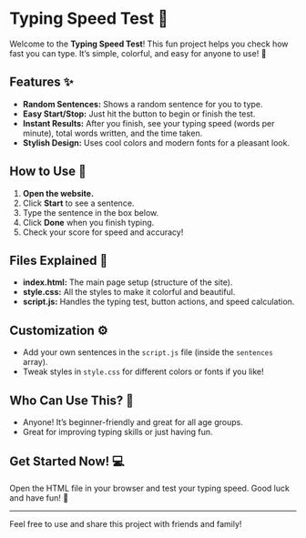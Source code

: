 # Typing Speed Test 🚀

Welcome to the **Typing Speed Test**! This fun project helps you check how fast you can type. It’s simple, colorful, and easy for anyone to use! 🎉

## Features ✨

- **Random Sentences:** Shows a random sentence for you to type.
- **Easy Start/Stop:** Just hit the button to begin or finish the test.
- **Instant Results:** After you finish, see your typing speed (words per minute), total words written, and the time taken.
- **Stylish Design:** Uses cool colors and modern fonts for a pleasant look.

## How to Use 📝

1. **Open the website.**
2. Click **Start** to see a sentence.
3. Type the sentence in the box below.
4. Click **Done** when you finish typing.
5. Check your score for speed and accuracy!

## Files Explained 📁

- **index.html:** The main page setup (structure of the site).
- **style.css:** All the styles to make it colorful and beautiful.
- **script.js:** Handles the typing test, button actions, and speed calculation.

## Customization ⚙️

- Add your own sentences in the `script.js` file (inside the `sentences` array).
- Tweak styles in `style.css` for different colors or fonts if you like!

## Who Can Use This? 👤

- Anyone! It’s beginner-friendly and great for all age groups.
- Great for improving typing skills or just having fun.

## Get Started Now! 💻

Open the HTML file in your browser and test your typing speed. Good luck and have fun! 🎈

---

Feel free to use and share this project with friends and family!
